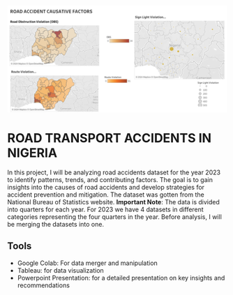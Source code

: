 ![Dashboard](https://github.com/Odeyiany2/Road-Transport-Accidents-in-Nigeria-Data-Analysis/blob/main/CAUSATIVE%20FACTORS%203.png)

# ROAD TRANSPORT ACCIDENTS IN NIGERIA

In this project, I will be analyzing road accidents dataset for the year 2023 to identify patterns, trends, and contributing factors. The goal is to gain insights into the causes 
of road accidents and develop strategies for accident prevention and mitigation. The dataset was gotten from the National Bureau of Statistics website. 
**Important Note**: The data is divided into quarters for each year. For 2023 we have 4 datasets in different categories representing the four quarters in the year. Before analysis, 
I will be merging the datasets into one. 


## Tools
* Google Colab: For data merger and manipulation
* Tableau: for data visualization
* Powerpoint Presentation: for a detailed presentation on key insights and recommendations
